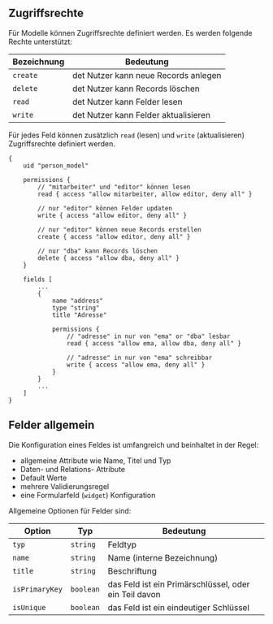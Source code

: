 ## Zugriffsrechte

Für Modelle können Zugriffsrechte definiert werden.  Es werden folgende Rechte unterstützt:


Bezeichnung|Bedeutung
---|---
`create` | det Nutzer kann neue Records anlegen
`delete` | det Nutzer kann Records löschen
`read` | det Nutzer kann Felder lesen
`write` | det Nutzer kann Felder aktualisieren



Für jedes Feld können zusätzlich `read` (lesen) und `write` (aktualisieren) Zugriffsrechte definiert werden.

```
{
    uid "person_model"

    permissions {
        // "mitarbeiter" und "editor" können lesen
        read { access "allow mitarbeiter, allow editor, deny all" }

        // nur "editor" können Felder updaten
        write { access "allow editor, deny all" }

        // nur "editor" können neue Records erstellen
        create { access "allow editor, deny all" }

        // nur "dba" kann Records löschen
        delete { access "allow dba, deny all" }
    }

    fields [
        ...
        {
            name "address"
            type "string"
            title "Adresse"

            permissions {
                // "adresse" in nur von "ema" or "dba" lesbar
                read { access "allow ema, allow dba, deny all" }

                // "adresse" in nur von "ema" schreibbar
                write { access "allow ema, deny all" }
            }
        }
        ...
    ]
}
```

## Felder allgemein

Die Konfiguration eines Feldes ist umfangreich und beinhaltet in der Regel:

- allgemeine Attribute wie Name, Titel und Typ
- Daten- und Relations- Attribute
- Default Werte
- mehrere Validierungsregel
- eine Formularfeld (`widget`) Konfiguration

Allgemeine Optionen für Felder sind:


Option | Typ | Bedeutung
-------|-----|------
`typ` |  `string`| Feldtyp
`name`  | `string` | Name (interne Bezeichnung)
`title` | `string`| Beschriftung
`isPrimaryKey` |  `boolean`| das Feld ist ein Primärschlüssel, oder ein Teil davon
`isUnique` |  `boolean`| das Feld ist ein eindeutiger Schlüssel




